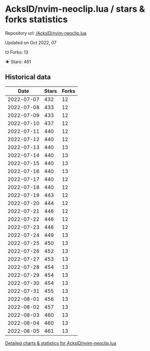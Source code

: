 # AckslD/nvim-neoclip.lua / stars & forks statistics

Repository url: [/AckslD/nvim-neoclip.lua](https://github.com/AckslD/nvim-neoclip.lua)

Updated on Oct 2022, 07

☋ Forks: 13

★ Stars: 461

## Historical data
| Date | Stars | Forks |
|------|-------|-------|
| 2022-07-07 | 432 | 12 | 
| 2022-07-08 | 433 | 12 | 
| 2022-07-09 | 433 | 12 | 
| 2022-07-10 | 437 | 12 | 
| 2022-07-11 | 440 | 12 | 
| 2022-07-12 | 440 | 12 | 
| 2022-07-13 | 440 | 13 | 
| 2022-07-14 | 440 | 13 | 
| 2022-07-15 | 440 | 13 | 
| 2022-07-16 | 440 | 13 | 
| 2022-07-17 | 440 | 12 | 
| 2022-07-18 | 440 | 12 | 
| 2022-07-19 | 443 | 12 | 
| 2022-07-20 | 444 | 12 | 
| 2022-07-21 | 446 | 12 | 
| 2022-07-22 | 446 | 12 | 
| 2022-07-23 | 446 | 12 | 
| 2022-07-24 | 449 | 13 | 
| 2022-07-25 | 450 | 13 | 
| 2022-07-26 | 452 | 13 | 
| 2022-07-27 | 453 | 13 | 
| 2022-07-28 | 454 | 13 | 
| 2022-07-29 | 454 | 13 | 
| 2022-07-30 | 454 | 13 | 
| 2022-07-31 | 455 | 13 | 
| 2022-08-01 | 456 | 13 | 
| 2022-08-02 | 457 | 13 | 
| 2022-08-03 | 460 | 13 | 
| 2022-08-04 | 460 | 13 | 
| 2022-08-05 | 461 | 13 | 


[Detailed charts & statistics for AckslD/nvim-neoclip.lua](https://reviewgithub.com/rep/AckslD/nvim-neoclip.lua)
